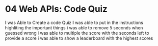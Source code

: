 # 04 Web APIs: Code Quiz

I was Able to Create a code Quiz 
I was able to put in the instructions highliting the important things 
i was able to remove 5 seconds when guessed wrong 
i was able to multiple the score with the seconds left to provide a score 
i was able to show a leaderboard with the highest scores 
